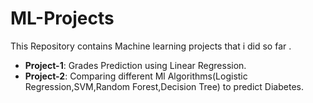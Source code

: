 # ML-Projects

This Repository contains Machine learning projects that i did so far .

- **Project-1**: Grades Prediction using Linear Regression.
- **Project-2**: Comparing different Ml Algorithms(Logistic Regression,SVM,Random Forest,Decision Tree) to predict Diabetes.

